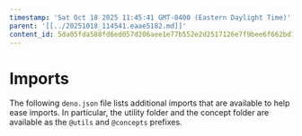 ```yaml
---
timestamp: 'Sat Oct 18 2025 11:45:41 GMT-0400 (Eastern Daylight Time)'
parent: '[[../20251018_114541.eaae5182.md]]'
content_id: 5da05fda588fd6ed057d206aee1e77b552e2d2517126e7f9bee6f662bd7c0afe
---
```


# Imports

The following `deno.json` file lists additional imports that are available to help ease imports. In particular, the utility folder and the concept folder are available as the `@utils` and `@concepts` prefixes.
